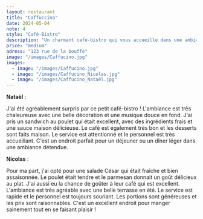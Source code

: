 ```yaml
---
layout: restaurant
title: "Caffuccino"
date: 2024-05-04
note: 4
style: "Café-Bistro"
description: "Un charmant café-bistro qui vous accueille dans une ambiance chaleureuse et conviviale !"
price: "medium"
adress: "123 rue de la bouffe"
image: "/images/Caffucino.jpg"
images:
  - image: "/images/Caffucino.jpg"
  - image: "/images/Caffucino_Nicolas.jpg"
  - image: "/images/Caffucino_Nataël.jpg"
---
```


**Nataël** :

J'ai été agréablement surpris par ce petit café-bistro ! L'ambiance est très chaleureuse avec une belle décoration et une musique douce en fond. J'ai pris un sandwich au poulet qui était excellent, avec des ingrédients frais et une sauce maison délicieuse. Le café est également très bon et les desserts sont faits maison. Le service est attentionné et le personnel est très accueillant. C'est un endroit parfait pour un déjeuner ou un dîner léger dans une ambiance détendue.

**Nicolas** :

Pour ma part, j'ai opté pour une salade César qui était fraîche et bien assaisonnée. Le poulet était tendre et le parmesan donnait un goût délicieux au plat. J'ai aussi eu la chance de goûter à leur café qui est excellent. L'ambiance est très agréable avec une belle terrasse en été. Le service est rapide et le personnel est toujours souriant. Les portions sont généreuses et les prix sont raisonnables. C'est un excellent endroit pour manger sainement tout en se faisant plaisir ! 